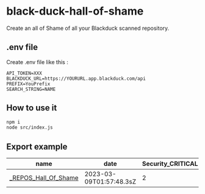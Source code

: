 # black-duck-hall-of-shame

Create an all of Shame of all your Blackduck scanned repository.

## .env file

Create .env file like this :

```env
API_TOKEN=XXX
BLACKDUCK_URL=https://YOURURL.app.blackduck.com/api
PREFIX=YouPrefix
SEARCH_STRING=NAME
```

## How to use it

```bash
npm i
node src/index.js
```

## Export example

| name                                 | date                     | Security_CRITICAL | Security_HIGH | Security_MEDIUM | Security_LOW | Security_OK | Security_UNKNOWN | Operational_HIGH | Operational_MEDIUM | Operational_LOW | Operational_OK | Operational_UNKNOWN |
|--------------------------------------|--------------------------|-------------------|---------------|-----------------|--------------|-------------|------------------|------------------|--------------------|-----------------|----------------|---------------------|
| [_REPOS_Hall_Of_Shame]                     | 2023-03-09T01:57:48.3sZ | 2                 | 28            | 41              | 1            | 2119        | 0                | 1006             | 219                | 520             | 746            | 46                 |

[_REPOS_Hall_Of_Shame]: https://my-enterprise.app.blackduck.com/api/projects/6c1cf418-04db-4ccb-9d30-e45137cd7e5a/versions/799865d6-ac80-45b5-9354-d3390520d562
